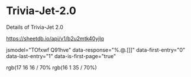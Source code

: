 # Trivia-Jet-2.0
Details of Trivia-Jet 2.0


https://sheetdb.io/api/v1/b2u2mtk40yjlq

jsmodel="TOfxwf Q91hve"
                    data-response="%.@.[]]"
                    data-first-entry="0"
                    data-last-entry="1"
                    data-is-first-page="true"

rgb(17 16 16 / 70%
rgb(16 1 35 / 70%)